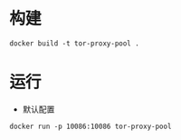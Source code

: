# 构建
```
docker build -t tor-proxy-pool .
```

# 运行

- 默认配置
```
docker run -p 10086:10086 tor-proxy-pool
```
